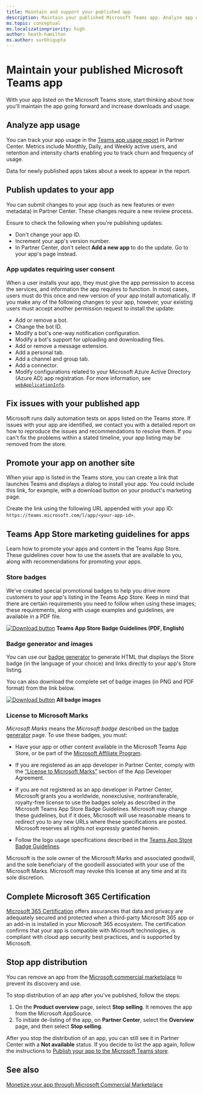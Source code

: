 ```yaml
---
title: Maintain and support your published app
description: Maintain your published Microsoft Teams app. Analyze app usage, publish updates, promote your app, complete Microsoft 365 Certification.
ms.topic: conceptual
ms.localizationpriority: high
author: heath-hamilton
ms.author: surbhigupta
---
```

# Maintain your published Microsoft Teams app

With your app listed on the Microsoft Teams store, start thinking about how you'll maintain the app going forward and increase downloads and usage.

## Analyze app usage

You can track your app usage in the [Teams app usage report](/office/dev/store/teams-apps-usage) in Partner Center. Metrics include Monthly, Daily, and Weekly active users, and retention and intensity charts enabling you to track churn and frequency of usage.

Data for newly published apps takes about a week to appear in the report.

## Publish updates to your app

You can submit changes to your app (such as new features or even metadata) in Partner Center. These changes require a new review process.

Ensure to check the following when you're publishing updates:

* Don't change your app ID.
* Increment your app's version number.
* In Partner Center, don't select **Add a new app** to do the update. Go to your app's page instead.

### App updates requiring user consent

When a user installs your app, they must give the app permission to access the services, and information the app requires to function. In most cases, users must do this once and new version of your app install automatically.
If you make any of the following changes to your app, however, your existing users must accept another permission request to install the update:

* Add or remove a bot.
* Change the bot ID.
* Modify a bot's one-way notification configuration.
* Modify a bot's support for uploading and downloading files.
* Add or remove a message extension.
* Add a personal tab.
* Add a channel and group tab.
* Add a connector.
* Modify configurations related to your Microsoft Azure Active Directory (Azure AD) app registration. For more information, see [`webApplicationInfo`](~/resources/schema/manifest-schema.md#webapplicationinfo).

## Fix issues with your published app

Microsoft runs daily automation tests on apps listed on the Teams store. If issues with your app are identified, we contact you with a detailed report on how to reproduce the issues and recommendations to resolve them. If you can't fix the problems within a stated timeline, your app listing may be removed from the store.

## Promote your app on another site

When your app is listed in the Teams store, you can create a link that launches Teams and displays a dialog to install your app. You could include this link, for example, with a download button on your product's marketing page.

Create the link using the following URL appended with your app ID: `https://teams.microsoft.com/l/app/<your-app-id>`.

## Teams App Store marketing guidelines for apps

Learn how to promote your apps and content in the Teams App Store. These guidelines cover how to use the assets that are available to you, along with recommendations for promoting your apps.

### Store badges

We’ve created special promotional badges to help you drive more customers to your app's listing in the Teams App Store. Keep in mind that there are certain requirements you need to follow when using these images; these requirements, along with usage examples and guidelines, are available in a PDF file.

[![Download button](images/downloadbutton.png)](https://download.microsoft.com/download/0/7/D/07DF43D4-B1A8-4D38-BC02-4903BB36CEE8/Microsoft_Store_Badge_Guidelines.pdf) **Teams App Store Badge Guidelines (PDF, English)**

### Badge generator and images

You can use our [badge generator](https://apps.microsoft.com/store/app-badge) to generate HTML that displays the Store badge (in the language of your choice) and links directly to your app's Store listing.

You can also download the complete set of badge images (in PNG and PDF format) from the link below.

[![Download button](images/downloadbutton.png)](https://download.microsoft.com/download/6/6/6/66641831-E662-4898-BB21-75D6C193A8F9/All%20Badges.zip) **All badge images**

### License to Microsoft Marks

*Microsoft Marks* means the *Microsoft badge* described on the [badge generator](https://apps.microsoft.com/store/app-badge) page. To use these badges, you must:

* Have your app or other content available in the Microsoft Teams App Store, or be part of the [Microsoft Affiliate Program](https://www.microsoftaffiliates.com/).

* If you are registered as an app developer in Partner Center, comply with the [“License to Microsoft Marks”](/legal/windows/agreements/app-developer-agreement#license_to_mark) section of the App Developer Agreement.

* If you are not registered as an app developer in Partner Center, Microsoft grants you a worldwide, nonexclusive, nontransferable, royalty-free license to use the badges solely as described in the Microsoft Teams App Store Badge Guidelines. Microsoft may change these guidelines, but if it does, Microsoft will use reasonable means to redirect you to any new URLs where these specifications are posted. Microsoft reserves all rights not expressly granted herein.

* Follow the logo usage specifications described in the [Teams App Store Badge Guidelines](https://download.microsoft.com/download/0/7/D/07DF43D4-B1A8-4D38-BC02-4903BB36CEE8/Microsoft_Store_Badge_Guidelines.pdf).

Microsoft is the sole owner of the Microsoft Marks and associated goodwill, and the sole beneficiary of the goodwill associated with your use of the Microsoft Marks. Microsoft may revoke this license at any time and at its sole discretion.

## Complete Microsoft 365 Certification

[Microsoft 365 Certification](/microsoft-365-app-certification/docs/certification) offers assurances that data and privacy are adequately secured and protected when a third-party Microsoft 365 app or an add-in is installed in your Microsoft 365 ecosystem. The certification confirms that your app is compatible with Microsoft technologies, is compliant with cloud app security best practices, and is supported by Microsoft.

## Stop app distribution

You can remove an app from the [Microsoft commercial marketplace](/azure/marketplace/overview) to prevent its discovery and use.

To stop distribution of an app after you've published, follow the steps:

1. On the **Product overview** page, select **Stop selling**. It removes the app from the Microsoft AppSource.
1. To initiate de-listing of the app, on **Partner Center**, select the **Overview** page, and then select **Stop selling**.

After you stop the distribution of an app, you can still see it in Partner Center with a **Not available** status. If you decide to list the app again, follow the instructions to [Publish your app to the Microsoft Teams store](../publish.md).

## See also

[Monetize your app through Microsoft Commercial Marketplace](/office/dev/store/monetize-addins-through-microsoft-commercial-marketplace)
